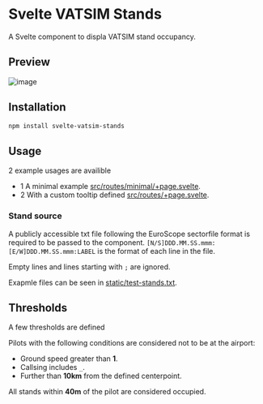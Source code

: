 # Svelte VATSIM Stands

A Svelte component to displa VATSIM stand occupancy.

## Preview

![image](https://github.com/user-attachments/assets/b4287ed3-15c3-4100-ba5a-f4970b9816e9)


## Installation

```bash
npm install svelte-vatsim-stands
```

## Usage

2 example usages are availible

- 1 A minimal example [src/routes/minimal/+page.svelte](src/routes/minimal/+page.svelte).
- 2 With a custom tooltip defined [src/routes/+page.svelte](src/routes/+page.svelte).

### Stand source

A publicly accessible txt file following the EuroScope sectorfile format is required to be passed to the component.
`[N/S]DDD.MM.SS.mmm:[E/W]DDD.MM.SS.mmm:LABEL` is the format of each line in the file.

Empty lines and lines starting with `;` are ignored.

Exapmle files can be seen in [static/test-stands.txt](static/test-stands.txt).

## Thresholds

A few thresholds are defined

Pilots with the following conditions are considered not to be at the airport:

- Ground speed greater than **1**.
- Callsing includes `_`.
- Further than **10km** from the defined centerpoint.

All stands within **40m** of the pilot are considered occupied.
